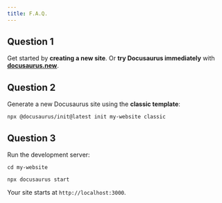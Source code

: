 ```yaml
---
title: F.A.Q.
---
```


## Question 1

Get started by **creating a new site**.
Or **try Docusaurus immediately** with **[docusaurus.new](https://docusaurus.new)**.

## Question 2

Generate a new Docusaurus site using the **classic template**:

```shell
npx @docusaurus/init@latest init my-website classic
```

## Question 3

Run the development server:

```shell
cd my-website

npx docusaurus start
```

Your site starts at `http://localhost:3000`.

